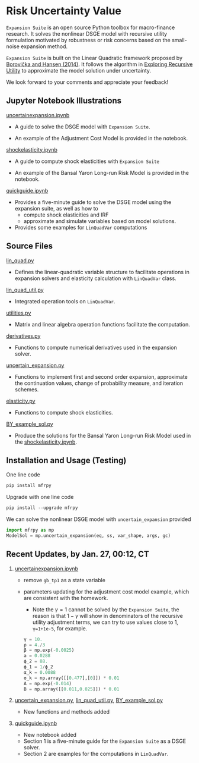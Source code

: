# Risk Uncertainty Value

`Expansion Suite` is an open source Python toolbox for macro-finance research. It solves the nonlinear DSGE model with recursive utility formulation motivated by robustness or risk concerns based on the small-noise expansion method.



`Expansion Suite` is built on the Linear Quadratic framework proposed by [Borovička and Hansen (2014)](https://larspeterhansen.org/wp-content/uploads/2016/10/Examining-Macroeconomic-Models-through-the-Lens-of-Asset-Pricing.pdf). It follows the algorithm in [Exploring Recursive Utility](https://larspeterhansen.org/class-notes/) to approximate the model solution under uncertainty. 



We look forward to your comments and appreciate your feedback!



## Jupyter Notebook Illustrations

[uncertainexpansion.ipynb](https://github.com/lphansen/RiskUncertaintyValue/blob/main/uncertainexpansion.ipynb)

- A guide to solve the DSGE model with `Expansion Suite`. 

- An example of the Adjustment Cost Model is provided in the notebook.

[shockelasticity.ipynb](https://github.com/lphansen/RiskUncertaintyValue/blob/main/shockelasticity.ipynb)

- A guide to compute shock elasticities with `Expansion Suite` 

- An example of the Bansal Yaron Long-run Risk Model is provided in the notebook.

[quickguide.ipynb](https://github.com/lphansen/RiskUncertaintyValue/blob/main/quickguide.ipynb)

- Provides a five-minute guide to solve the DSGE model using the expansion suite, as well as how to 
  - compute shock elasticities and IRF
  - approximate and simulate variables based on model solutions. 
- Provides some examples for `LinQuadVar` computations

## Source Files

[lin_quad.py](https://github.com/lphansen/RiskUncertaintyValue/blob/main/src/lin_quad.py)
- Defines the linear-quadratic variable structure to facilitate operations in expansion solvers and elasticity calculation with `LinQuadVar` class.

[lin_quad_util.py](https://github.com/lphansen/RiskUncertaintyValue/blob/main/src/lin_quad_util.py)
- Integrated operation tools on `LinQuadVar`.

[utilities.py](https://github.com/lphansen/RiskUncertaintyValue/blob/main/src/utilities.py)
- Matrix and linear algebra operation functions facilitate the computation.

[derivatives.py](https://github.com/lphansen/RiskUncertaintyValue/blob/main/src/derivatives.py)
- Functions to compute numerical derivatives used in the expansion solver.

[uncertain_expansion.py](https://github.com/lphansen/RiskUncertaintyValue/blob/main/src/uncertain_expansion.py)

- Functions to implement first and second order expansion, approximate the continuation values, change of probability measure, and iteration schemes.

[elasticity.py](https://github.com/lphansen/RiskUncertaintyValue/blob/main/src/elasticity.py)
- Functions to compute shock elasticities.

[BY_example_sol.py](https://github.com/lphansen/RiskUncertaintyValue/blob/main/src/BY_example_sol.py)

- Produce the solutions for the Bansal Yaron Long-run Risk Model used in the [shockelasticity.ipynb](https://github.com/lphansen/RiskUncertaintyValue/blob/main/shockelasticity.ipynb).



## Installation and Usage (Testing)

One line code

```python
pip install mfrpy
```

Upgrade with one line code

```python
pip install --upgrade mfrpy
```

We can solve the nonlinear DSGE model with `uncertain_expansion` provided

```python
import mfrpy as mp
ModelSol = mp.uncertain_expansion(eq, ss, var_shape, args, gc)
```



## Recent Updates, by Jan. 27, 00:12, CT

1. [uncertainexpansion.ipynb](https://github.com/lphansen/RiskUncertaintyValue/blob/main/uncertainexpansion.ipynb)
   - remove `gb_tp1` as a state variable

   - parameters updating for the adjustment cost model example, which are consistent with the homework.

     - Note the $\gamma=1$ cannot be solved by the `Expansion Suite`, the reason is that $1-\gamma$ will show in denominators of the recursive utility adjustment terms, we can try to use values close to $1$, `γ=1+1e-5`, for example.

     ```python
     γ = 10.
     ρ = 4./3
     β = np.exp(-0.0025)
     a = 0.0288
     ϕ_2 = 88.
     ϕ_1 = 1/ϕ_2
     α_k = 0.0088
     σ_k = np.array([[0.477],[0]]) * 0.01
     A = np.exp(-0.014)
     B = np.array([[0.011,0.025]]) * 0.01
     ```

2. [uncertain_expansion.py](https://github.com/lphansen/RiskUncertaintyValue/blob/main/src/uncertain_expansion.py), [lin_quad_util.py](https://github.com/lphansen/RiskUncertaintyValue/blob/main/src/lin_quad_util.py), [BY_example_sol.py](https://github.com/lphansen/RiskUncertaintyValue/blob/main/src/BY_example_sol.py)
   - New functions and methods added

3. [quickguide.ipynb](https://github.com/lphansen/RiskUncertaintyValue/blob/main/quickguide.ipynb)
   - New notebook added
   - Section 1 is a five-minute guide for the `Expansion Suite` as a DSGE solver. 
   - Section 2 are examples for the computations in `LinQuadVar`.

















